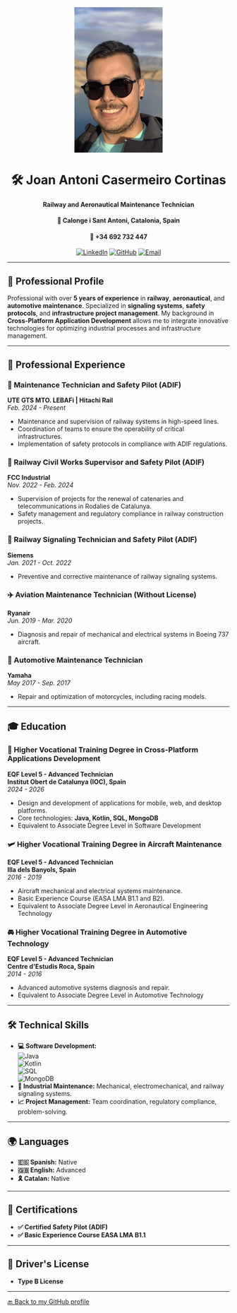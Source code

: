 <div align="center">
  <img src="https://github.com/tonicasermeiro/Pictures/blob/30f4002819d959e5758da11186aa5267112f7f0a/IMG_1324_Nero%20AI_Compress_High.jpeg?raw=true" alt="Professional Photo" width="200px">
</div>

<div align="center">
  
# 🛠️ **Joan Antoni Casermeiro Cortinas**  

</div> 

<div align="center">

**Railway and Aeronautical Maintenance Technician**  

</div>

<div align="center">
  
#### 📍 **Calonge i Sant Antoni, Catalonia, Spain**

</div>

<div align="center">
  
#### 📱 **+34 692 732 447**

</div>

<div align="center">
  
[![LinkedIn](https://img.shields.io/badge/LinkedIn-0077B5?style=for-the-badge&logo=linkedin&logoColor=white)](https://www.linkedin.com/in/tonicasermeiro)
[![GitHub](https://img.shields.io/badge/GitHub-100000?style=for-the-badge&logo=github&logoColor=white)](https://github.com/tonicasermeiro)
[![Email](https://img.shields.io/badge/Apple_Mail-0078D4?style=for-the-badge&logo=apple&logoColor=white)](mailto:toni.casermeiro@icloud.com)

</div>

---

## **💼 Professional Profile**  
Professional with over **5 years of experience** in **railway**, **aeronautical**, and **automotive maintenance**. Specialized in **signaling systems**, **safety protocols**, and **infrastructure project management**. My background in **Cross-Platform Application Development** allows me to integrate innovative technologies for optimizing industrial processes and infrastructure management.

---

## **💼 Professional Experience**  

### **🚆 Maintenance Technician and Safety Pilot (ADIF)**  
**UTE GTS MTO. LEBAFi | Hitachi Rail**  
_Feb. 2024 - Present_  
- Maintenance and supervision of railway systems in high-speed lines.  
- Coordination of teams to ensure the operability of critical infrastructures.  
- Implementation of safety protocols in compliance with ADIF regulations.  

### **🚂 Railway Civil Works Supervisor and Safety Pilot (ADIF)**  
**FCC Industrial**  
_Nov. 2022 - Feb. 2024_  
- Supervision of projects for the renewal of catenaries and telecommunications in Rodalies de Catalunya.  
- Safety management and regulatory compliance in railway construction projects.  

### **🚉 Railway Signaling Technician and Safety Pilot (ADIF)**  
**Siemens**  
_Jan. 2021 - Oct. 2022_  
- Preventive and corrective maintenance of railway signaling systems.  

### **✈️ Aviation Maintenance Technician (Without License)**  
**Ryanair**  
_Jun. 2019 - Mar. 2020_  
- Diagnosis and repair of mechanical and electrical systems in Boeing 737 aircraft.  

### **🚗 Automotive Maintenance Technician**  
**Yamaha**  
_May 2017 - Sep. 2017_  
- Repair and optimization of motorcycles, including racing models.  

---

## **🎓 Education**  

### **📱 Higher Vocational Training Degree in Cross-Platform Applications Development**  
**EQF Level 5 - Advanced Technician**  
**Institut Obert de Catalunya (IOC), Spain**  
_2024 - 2026_  
- Design and development of applications for mobile, web, and desktop platforms.  
- Core technologies: **Java, Kotlin, SQL, MongoDB**  
- Equivalent to Associate Degree Level in Software Development  

### **🛩️ Higher Vocational Training Degree in Aircraft Maintenance**  
**EQF Level 5 - Advanced Technician**  
**Illa dels Banyols, Spain**  
_2016 - 2019_  
- Aircraft mechanical and electrical systems maintenance.  
- Basic Experience Course (EASA LMA B1.1 and B2).  
- Equivalent to Associate Degree Level in Aeronautical Engineering Technology  

### **🚘 Higher Vocational Training Degree in Automotive Technology**  
**EQF Level 5 - Advanced Technician**  
**Centre d'Estudis Roca, Spain**  
_2014 - 2016_  
- Advanced automotive systems diagnosis and repair.  
- Equivalent to Associate Degree Level in Automotive Technology   

---

## **🛠️ Technical Skills**  
- **💻 Software Development:**  
  ![Java](https://img.shields.io/badge/Java-007396?style=flat&logo=java&logoColor=white)  
  ![Kotlin](https://img.shields.io/badge/Kotlin-7F52FF?style=flat&logo=kotlin&logoColor=white)  
  ![SQL](https://img.shields.io/badge/SQL-4479A1?style=flat&logo=mysql&logoColor=white)  
  ![MongoDB](https://img.shields.io/badge/MongoDB-47A248?style=flat&logo=mongodb&logoColor=white)  
- **🔧 Industrial Maintenance:** Mechanical, electromechanical, and railway signaling systems.  
- **📈 Project Management:** Team coordination, regulatory compliance, problem-solving.  

---

## **🌍 Languages**  
- **🇪🇸 Spanish:** Native  
- **🇬🇧 English:** Advanced  
- **🎗️ Catalan:** Native  

---

## **📜 Certifications**  
- **✅ Certified Safety Pilot (ADIF)**  
- **✅ Basic Experience Course EASA LMA B1.1**  

---

## **🚗 Driver's License**  
- **Type B License**  

---

[🔙 Back to my GitHub profile](https://github.com/tonicasermeiro)